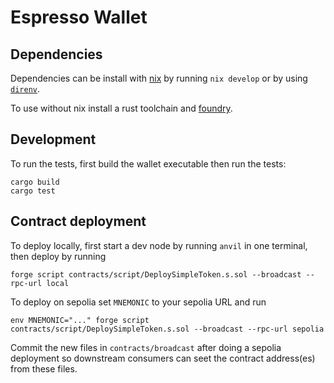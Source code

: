 # Espresso Wallet

## Dependencies
Dependencies can be install with [nix](https://nixos.org/download/) by running
`nix develop` or by using [`direnv`](https://direnv.net/).

To use without nix install a rust toolchain and
[foundry](https://book.getfoundry.sh/getting-started/installation).

## Development
To run the tests, first build the wallet executable then run the tests:

    cargo build
    cargo test

## Contract deployment
To deploy locally, first start a dev node by running `anvil` in one terminal,
then deploy by running

    forge script contracts/script/DeploySimpleToken.s.sol --broadcast --rpc-url local

To deploy on sepolia set `MNEMONIC` to your sepolia URL and run

    env MNEMONIC="..." forge script contracts/script/DeploySimpleToken.s.sol --broadcast --rpc-url sepolia

Commit the new files in `contracts/broadcast` after doing a sepolia deployment
so downstream consumers can seet the contract address(es) from these files.
